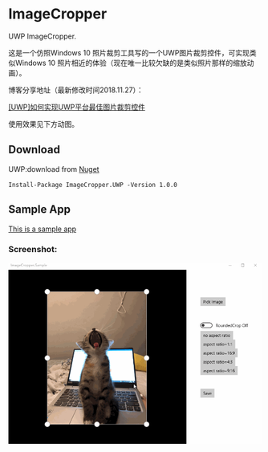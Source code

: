 # ImageCropper
UWP ImageCropper.

这是一个仿照Windows 10 照片裁剪工具写的一个UWP图片裁剪控件，可实现类似Windows 10 照片相近的体验（现在唯一比较欠缺的是类似照片那样的缩放动画）。

博客分享地址（最新修改时间2018.11.27）：

[[UWP]如何实现UWP平台最佳图片裁剪控件](https://www.cnblogs.com/hhchaos/p/10021952.html)

使用效果见下方动图。

## Download

UWP:download from [Nuget](https://www.nuget.org/packages/ImageCropper.UWP/)

```
Install-Package ImageCropper.UWP -Version 1.0.0
```

## Sample App

[This is a sample app](https://github.com/HHChaos/ImageCropper/tree/master/ImageCropper.Sample)

### Screenshot:
![Screenshot](Screenshot/screenshot1.gif)
